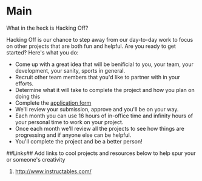 # Main
What in the heck is Hacking Off?

Hacking Off is our chance to step away from our day-to-day work to focus on other projects that are both fun and helpful. 
Are you ready to get started? Here's what you do:

* Come up with a great idea that will be benificial to you, your team, your development, your sanity, sports in general.
* Recruit other team members that you'd like to partner with in your efforts.
* Determine what it will take to complete the project and how you plan on doing this
* Complete the [application form](https://docs.google.com/a/bluesombrero.com/forms/d/1vSd841PXeXUMle4x4j-yBBRK8jo49QSIozwF-inyBeM/viewform)
* We'll review your submission, approve and you'll be on your way.
* Each month you can use 16 hours of in-office time and infinity hours of your personal time to work on your project.
* Once each month we'll review all the projects to see how things are progressing and if anyone else can be helpful.
* You'll complete the project and be a better person!

##Links##
Add links to cool projects and resources below to help spur your or someone's creativity

1. http://www.instructables.com/

